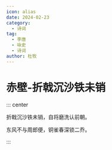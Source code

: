 ```yaml
---
icon: alias
date: 2024-02-23
category:
  - 诗词
tag:
  - 李唐
  - 咏史
  - 诗词
author: 杜牧
---
```


# 赤壁-折戟沉沙铁未销

<!-- more -->


::: center 

折戟沉沙铁未销，自将磨洗认前朝。

东风不与周郎便，铜雀春深锁二乔。

:::